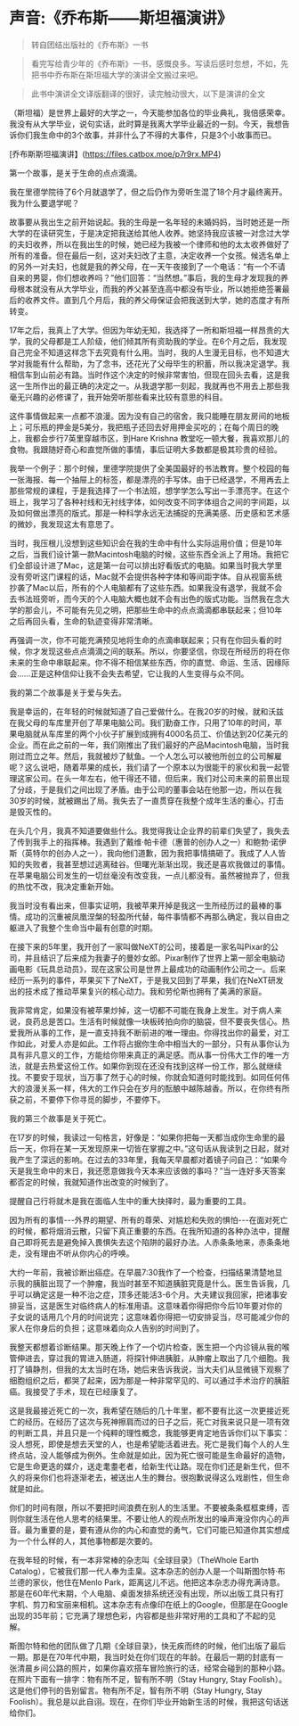 # 声音:《乔布斯——斯坦福演讲》

> 转自团结出版社的《乔布斯》一书


>看完写给青少年的《乔布斯》一书，感慨良多。写读后感时忽想，不如，先把书中乔布斯在斯坦福大学的演讲全文搬过来吧。

> 此书中演讲全文译版翻译的很好，读完触动很大，以下是演讲的全文

（斯坦福）是世界上最好的大学之一，今天能参加各位的毕业典礼，我倍感荣幸。我没有从大学毕业，说句实话，此时算是我离大学毕业最近的一刻。今天，我想告诉你们我生命中的3个故事，并非什么了不得的大事件，只是3个小故事而已。


[乔布斯斯坦福演讲】(https://files.catbox.moe/p7r9rx.MP4)

第一个故事，是关于生命的点点滴滴。




我在里德学院待了6个月就退学了，但之后仍作为旁听生混了18个月才最终离开。我为什么要退学呢？




故事要从我出生之前开始说起。我的生母是一名年轻的未婚妈妈，当时她还是一所大学的在读研究生，于是决定把我送给其他人收养。她坚持我应该被一对念过大学的夫妇收养，所以在我出生的时候，她已经为我被一个律师和他的太太收养做好了所有的准备。但在最后一刻，这对夫妇改了主意，决定收养一个女孩。候选名单上的另外一对夫妇，也就是我的养父母，在一天午夜接到了一个电话：“有一个不请自来的男婴，你们想收养吗？”他们回答：“当然想。”事后，我的生母才发现我的养母根本就没有从大学毕业，而我的养父甚至连高中都没有毕业，所以她拒绝签署最后的收养文件。直到几个月后，我的养父母保证会把我送到大学，她的态度才有所转变。




17年之后，我真上了大学。但因为年幼无知，我选择了一所和斯坦福一样昂贵的大学，我的父母都是工人阶级，他们倾其所有资助我的学业。在6个月之后，我发现自己完全不知道这样念下去究竟有什么用。当时，我的人生漫无目标，也不知道大学对我能有什么帮助，为了念书，还花光了父母毕生的积蓄，所以我决定退学。我相信车到山前必有路。当时作这个决定的时候非常害怕，但现在回头去看，这是我这一生所作出的最正确的决定之一。从我退学那一刻起，我就再也不用去上那些我毫无兴趣的必修课了，我开始旁听那些看来比较有意思的科目。




这件事情做起来一点都不浪漫。因为没有自己的宿舍，我只能睡在朋友房间的地板上；可乐瓶的押金是5美分，我把瓶子还回去好用押金买吃的；在每个周日的晚上，我都会步行7英里穿越市区，到Hare Krishna 教堂吃一顿大餐，我喜欢那儿的食物。我跟随好奇心和直觉所做的事情，事后证明大多数都是极其珍贵的经验。


我举一个例子：那个时候，里德学院提供了全美国最好的书法教育。整个校园的每一张海报、每一个抽屉上的标签，都是漂亮的手写体。由于已经退学，不用再去上那些常规的课程，于是我选择了一个书法班，想学学怎么写出一手漂亮字。在这个班上，我学习了各种衬线和无衬线字体，如何改变不同字体组合之间的字间距，以及如何做出漂亮的版式。那是一种科学永远无法捕捉的充满美感、历史感和艺术感的微妙，我发现这太有意思了。




当时，我压根儿没想到这些知识会在我的生命中有什么实际运用价值；但是10年之后，当我们设计第一款Macintosh电脑的时候，这些东西全派上了用场。我把它们全部设计进了Mac，这是第一台可以排出好看版式的电脑。如果当时我大学里没有旁听这门课程的话，Mac就不会提供各种字体和等间距字体。自从视窗系统抄袭了Mac以后，所有的个人电脑都有了这些东西。如果我没有退学，我就不会去书法班旁听，而今天的个人电脑大概也就不会有出色的版式功能。当然我在念大学的那会儿，不可能有先见之明，把那些生命中的点点滴滴都串联起来；但10年之后再回头看，生命的轨迹变得非常清晰。




再强调一次，你不可能充满预见地将生命的点滴串联起来；只有在你回头看的时候，你才发现这些点点滴滴之间的联系。所以，你要坚信，你现在所经历的将在你未来的生命中串联起来。你不得不相信某些东西，你的直觉、命运、生活、因缘际会……正是这种信仰让我不会失去希望，它让我的人生变得与众不同。




我的第二个故事是关于爱与失去。




我是幸运的，在年轻的时候就知道了自己爱做什么。在我20岁的时候，就和沃兹在我父母的车库里开创了苹果电脑公司。我们勤奋工作，只用了10年的时间，苹果电脑就从车库里的两个小伙子扩展到成拥有4000名员工、价值达到20亿美元的企业。而在此之前的一年，我们刚推出了我们最好的产品Macintosh电脑，当时我刚过而立之年。然后，我就被炒了鱿鱼。一个人怎么可以被他所创立的公司解雇呢？这么说吧，随着苹果的成长，我们请了一个原本以为很能干的家伙和我一起管理这家公司。在头一年左右，他干得还不错，但后来，我们对公司未来的前景出现了分歧，于是我们之间出现了矛盾。由于公司的董事会站在他那一边，所以在我30岁的时候，就被踢出了局。我失去了一直贯穿在我整个成年生活的重心，打击是毁灭性的。




在头几个月，我真不知道要做些什么。我觉得我让企业界的前辈们失望了，我失去了传到我手上的指挥棒。我遇到了戴维·帕卡德（惠普的创办人之一）和鲍勃·诺伊斯（英特尔的创办人之一），我向他们道歉，因为我把事情搞砸了。我成了人人皆知的失败者，我甚至想过逃离硅谷。但曙光渐渐出现，我还是喜欢我做过的事情。在苹果电脑公司发生的一切丝毫没有改变我，一点儿都没有。虽然被抛弃了，但我的热忱不改，我决定重新开始。




我当时没有看出来，但事实证明，我被苹果开掉是我这一生所经历过的最棒的事情。成功的沉重被凤凰涅槃的轻盈所代替，每件事情都不再那么确定，我以自由之躯进入了我整个生命当中最有创意的时期。




在接下来的5年里，我开创了一家叫做NeXT的公司，接着是一家名叫Pixar的公司，并且结识了后来成为我妻子的曼妙女郎。Pixar制作了世界上第一部全电脑动画电影《玩具总动员》，现在这家公司是世界上最成功的动画制作公司之一。后来经历一系列的事件，苹果买下了NeXT，于是我又回到了苹果，我们在NeXT研发出的技术成了推动苹果复兴的核心动力。我和劳伦斯也拥有了美满的家庭。




我非常肯定，如果没有被苹果炒掉，这一切都不可能在我身上发生。对于病人来说，良药总是苦口。生活有时候就像一块板砖拍向你的脑袋，但不要丧失信心。热爱我所从事的工作，是一直支持我不断前进的唯一理由。你得找出你的最爱，对工作如此，对爱人亦是如此。工作将占据你生命中相当大的一部分，只有从事你认为具有非凡意义的工作，方能给你带来真正的满足感。而从事一份伟大工作的唯一方法，就是去热爱这份工作。如果你到现在还没有找到这样一份工作，那么就继续找。不要安于现状，当万事了然于心的时候，你就会知道何时能找到。如同任何伟大的浪漫关系一样，伟大的工作只会在岁月的酝酿中越陈越香。所以，在你终有所获之前，不要停下你寻觅的脚步，不要停下。




我的第三个故事是关于死亡。




在17岁的时候，我读过一句格言，好像是：“如果你把每一天都当成你生命里的最后一天，你将在某一天发现原来一切皆在掌握之中。”这句话从我读到之日起，就对我产生了深远的影响。在过去的33年里，我每天早晨都对着镜子问自己：“如果今天是我生命中的末日，我还愿意做我今天本来应该做的事吗？”当一连好多天答案都否定的时候，我就知道作出改变的时候到了。




提醒自己行将就木是我在面临人生中的重大抉择时，最为重要的工具。




因为所有的事情---外界的期望、所有的尊荣、对尴尬和失败的惧怕---在面对死亡的时候，都将烟消云散，只留下真正重要的东西。在我所知道的各种办法中，提醒自己即将死去是避免掉入畏惧失去这个陷阱的最好办法。人赤条条地来，赤条条地走，没有理由不听从你内心的呼唤。




大约一年前，我被诊断出癌症。在早晨7:30我作了一个检查，扫描结果清楚地显示我的胰脏出现了一个肿瘤，我当时甚至不知道胰脏究竟是什么。医生告诉我，几乎可以确定这是一种不治之症，顶多还能活3-6个月。大夫建议我回家，把诸事安排妥当，这是医生对临终病人的标准用语。这意味着你得把你今后10年要对你的子女说的话用几个月的时间说完；这意味着你得把一切安排妥当，尽可能减少你的家人在你身后的负担；这意味着向众人告别的时间到了。




我整天都想着诊断结果。那天晚上作了一个切片检查，医生把一个内诊镜从我的喉管伸进去，穿过我的胃进入肠道，将探针伸进胰脏，从肿瘤上取出了几个细胞。我打了镇静剂，但我的太太当时在场，她后来告诉我说，当大夫们从显微镜下观察了细胞组织之后，都哭了起来，因为那是一种非常罕见的、可以通过手术治疗的胰脏癌。我接受了手术，现在已经康复了。




这是我最接近死亡的一次，我希望在随后的几十年里，都不要有比这一次更接近死亡的经历。在经历了这次与死神擦肩而过的日子之后，死亡对我来说只是一项有效的判断工具，并且只是一个纯粹的理性概念，我能够更肯定地告诉你们以下事实：没人想死，即使是想去天堂的人，也是希望能活着进去。死亡是我们每个人的人生终点站，没人能够成为例外。生命就是如此，因为死亡很可能是生命最好的造物，它是生命更迭的媒介，送走耄耋老者，给新生代让路。现在你们还是新生代，但不久的将来你们也将逐渐老去，被送出人生的舞台。很抱歉说得这么戏剧性，但生命就是如此。




你们的时间有限，所以不要把时间浪费在别人的生活里。不要被条条框框束缚，否则你就生活在他人思考的结果里。不要让他人的观点所发出的噪声淹没你内心的声音。最为重要的是，要有遵从你的内心和直觉的勇气，它们可能已知道你其实想成为一个什么样的人，其他事物都是次要的。




在我年轻的时候，有一本非常棒的杂志叫《全球目录》（TheWhole Earth Catalog），它被我们那一代人奉为圭臬。这本杂志的创办人是一个叫斯图尔特·布兰德的家伙，他住在Menlo Park，距离这儿不远。他把这本杂志办得充满诗意。那是在60年代末期，个人电脑、桌面发排系统还没有出现，所以出版工具只有打字机、剪刀和宝丽来相机。这本杂志有点像印在纸上的Google，但那是在Google出现的35年前；它充满了理想色彩，内容都是些非常好用的工具和了不起的见解。




斯图尔特和他的团队做了几期《全球目录》，快无疾而终的时候，他们出版了最后一期。那是在70年代中期，我当时处在你们现在的年龄。在最后一期的封底有一张清晨乡间公路的照片，如果你喜欢搭车冒险旅行的话，经常会碰到的那种小路。在照片下面有一排字：物有所不足，智有所不明（Stay Hungry, Stay Foolish）。这是他们停刊的告别留言。物有所不足，智有所不明（Stay Hungry, Stay Foolish）。我总是以此自诩。现在，在你们毕业开始新生活的时候，我把这句话送给你们。


